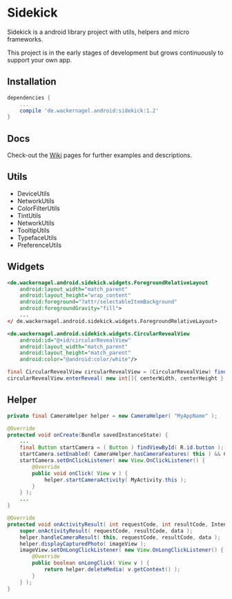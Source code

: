 # Sidekick

Sidekick is a android library project with utils, helpers and micro frameworks.

This project is in the early stages of development but grows continuously to support your own app.

## Installation

```gradle
dependencies {
    ...
    compile 'de.wackernagel.android:sidekick:1.2'
}
```

## Docs

Check-out the [Wiki](../../wiki) pages for further examples and descriptions.

## Utils

* DeviceUtils
* NetworkUtils
* ColorFilterUtils
* TintUtils
* NetworkUtils
* TooltipUtils
* TypefaceUtils
* PreferenceUtils

## Widgets

```xml
<de.wackernagel.android.sidekick.widgets.ForegroundRelativeLayout 
    android:layout_width="match_parent"
    android:layout_height="wrap_content"
    android:foreground="?attr/selectableItemBackground"
    android:foregroundGravity="fill">
    ...
</ de.wackernagel.android.sidekick.widgets.ForegroundRelativeLayout>
```

```xml
<de.wackernagel.android.sidekick.widgets.CircularRevealView
    android:id="@+id/circularRevealView"
    android:layout_width="match_parent"
    android:layout_height="match_parent"
    android:color="@android:color/white"/>
```
```java
final CircularRevealView circularRevealView = (CircularRevealView) findViewById( R.id.circularRevealView );
circularRevealView.enterReveal( new int[]{ centerWidth, centerHeight } );
```

## Helper

```java
private final CameraHelper helper = new CameraHelper( "MyAppName" );

@Override
protected void onCreate(Bundle savedInstanceState) {
    ...
    final Button startCamera = ( Button ) findViewById( R.id.button );
    startCamera.setEnabled( CameraHelper.hasCameraFeatures( this ) && CameraHelper.isExternalStorageAccessible() );
    startCamera.setOnClickListener( new View.OnClickListener() {
        @Override
        public void onClick( View v ) {
            helper.startCameraActivity( MyActivity.this );
        }
    } );
    ...
}

@Override
protected void onActivityResult( int requestCode, int resultCode, Intent data ) {
    super.onActivityResult( requestCode, resultCode, data );
    helper.handleCameraResult( this, requestCode, resultCode, data );
    helper.displayCapturedPhoto( imageView );
    imageView.setOnLongClickListener( new View.OnLongClickListener() {
        @Override
        public boolean onLongClick( View v ) {
            return helper.deleteMedia( v.getContext() );
        }
    } );
}
```
